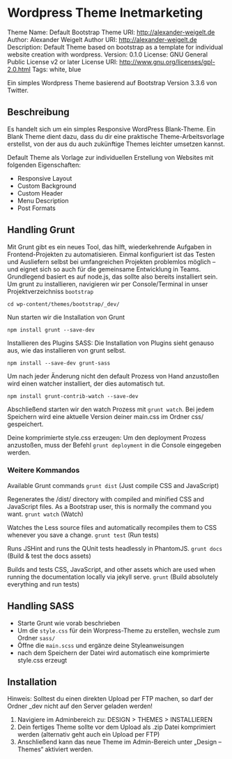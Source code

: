 Wordpress Theme Inetmarketing
=============================
 

 Theme Name: Default Bootstrap
 Theme URI: http://alexander-weigelt.de
 Author: Alexander Weigelt
 Author URI: http://alexander-weigelt.de
 Description: Default Theme based on bootstrap as a template for individual website creation with wordpress.
 Version: 0.1.0
 License: GNU General Public License v2 or later
 License URI: http://www.gnu.org/licenses/gpl-2.0.html
 Tags: white, blue

Ein simples Wordpress Theme basierend auf Bootstrap Version 3.3.6 von Twitter.

## Beschreibung

Es handelt sich um ein simples Responsive WordPress Blank-Theme. Ein Blank Theme dient dazu, dass du dir eine praktische Theme-Arbeitsvorlage erstellst, von der aus du auch zukünftige Themes leichter umsetzen kannst. 

Default Theme als Vorlage zur individuellen Erstellung von Websites mit folgenden Eigenschaften:

* Responsive Layout
* Custom Background
* Custom Header
* Menu Description
* Post Formats

## Handling Grunt

Mit Grunt gibt es ein neues Tool, das hilft, wiederkehrende Aufgaben in Frontend-Projekten zu automatisieren. Einmal konfiguriert ist das Testen und Ausliefern selbst bei umfangreichen Projekten problemlos möglich – und eignet sich so auch für die gemeinsame Entwicklung in Teams. Grundlegend basiert es auf node.js, das sollte also bereits installiert sein. Um grunt zu installieren, navigieren wir per Console/Terminal in unser Projektverzeichniss ```bootstrap```

```
cd wp-content/themes/bootstrap/_dev/
```

Nun starten wir die Installation von Grunt

```
npm install grunt --save-dev
```

Installieren des Plugins SASS:
Die Installation von Plugins sieht genauso aus, wie das installieren von grunt selbst.

```
npm install --save-dev grunt-sass
```

Um nach jeder Änderung nicht den default Prozess von Hand anzustoßen wird einen watcher installiert, der dies automatisch tut.


```
npm install grunt-contrib-watch --save-dev
```



Abschließend starten wir den watch Prozess mit `grunt watch`. Bei jedem Speichern wird eine aktuelle Version deiner main.css im Ordner css/ gespeichert.

Deine komprimierte style.css erzeugen: Um den deployment Prozess anzustoßen, muss der Befehl `grunt deployment` in die Console eingegeben werden.

### Weitere Kommandos

Available Grunt commands
`grunt dist` (Just compile CSS and JavaScript)

Regenerates the /dist/ directory with compiled and minified CSS and JavaScript files. As a Bootstrap user, this is normally the command you want.
`grunt watch` (Watch)

Watches the Less source files and automatically recompiles them to CSS whenever you save a change.
`grunt test` (Run tests)

Runs JSHint and runs the QUnit tests headlessly in PhantomJS.
`grunt docs` (Build & test the docs assets)

Builds and tests CSS, JavaScript, and other assets which are used when running the documentation locally via jekyll serve.
`grunt` (Build absolutely everything and run tests)

## Handling SASS

* Starte Grunt wie vorab beschrieben
* Um die `style.css` für dein Worpress-Theme zu erstellen, wechsle zum Ordner `sass/`
* Öffne die `main.scss` und ergänze deine Styleanweisungen
* nach dem Speichern der Datei wird automatisch eine komprimierte style.css erzeugt 

## Installation

Hinweis: Solltest du einen direkten Upload per FTP machen, so darf der Ordner _dev nicht auf den Server geladen werden!

1. Navigiere im Adminbereich zu: DESIGN > THEMES > INSTALLIEREN
2. Dein fertiges Theme sollte vor dem Upload als .zip Datei komprimiert werden (alternativ geht auch ein Upload per FTP)
3. Anschließend kann das neue Theme im Admin-Bereich unter „Design – Themes“ aktiviert werden.
